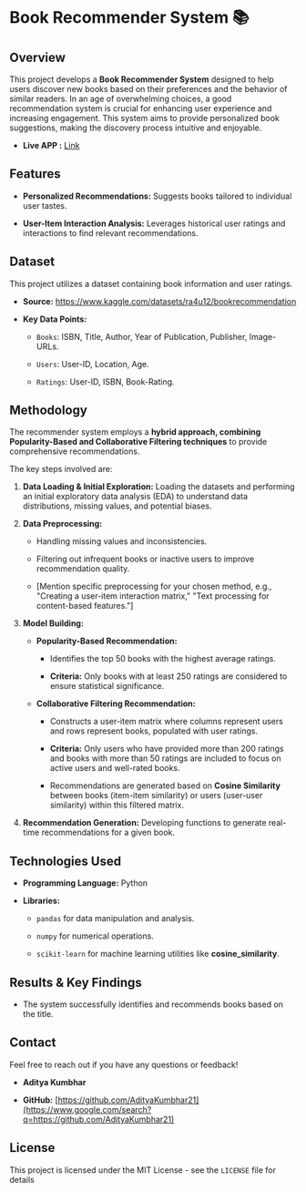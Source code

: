# Book Recommender System 📚

## Overview

This project develops a **Book Recommender System** designed to help users discover new books based on their preferences and the behavior of similar readers. In an age of overwhelming choices, a good recommendation system is crucial for enhancing user experience and increasing engagement. This system aims to provide personalized book suggestions, making the discovery process intuitive and enjoyable.

* **Live APP :** [Link](https://book-recommendation-ui.vercel.app/)

## Features

* **Personalized Recommendations:** Suggests books tailored to individual user tastes.

* **User-Item Interaction Analysis:** Leverages historical user ratings and interactions to find relevant recommendations.

## Dataset

This project utilizes a dataset containing book information and user ratings.

* **Source:** <https://www.kaggle.com/datasets/ra4u12/bookrecommendation>

* **Key Data Points:**

    * `Books`: ISBN, Title, Author, Year of Publication, Publisher, Image-URLs.

    * `Users`: User-ID, Location, Age.

    * `Ratings`: User-ID, ISBN, Book-Rating.

## Methodology

The recommender system employs a **hybrid approach, combining Popularity-Based and Collaborative Filtering techniques** to provide comprehensive recommendations.

The key steps involved are:

1.  **Data Loading & Initial Exploration:** Loading the datasets and performing an initial exploratory data analysis (EDA) to understand data distributions, missing values, and potential biases.

2.  **Data Preprocessing:**

    * Handling missing values and inconsistencies.

    * Filtering out infrequent books or inactive users to improve recommendation quality.

    * \[Mention specific preprocessing for your chosen method, e.g., "Creating a user-item interaction matrix," "Text processing for content-based features."\]

3.  **Model Building:**

    * **Popularity-Based Recommendation:**

        * Identifies the top 50 books with the highest average ratings.

        * **Criteria:** Only books with at least 250 ratings are considered to ensure statistical significance.

    * **Collaborative Filtering Recommendation:**

        * Constructs a user-item matrix where columns represent users and rows represent books, populated with user ratings.

        * **Criteria:** Only users who have provided more than 200 ratings and books with more than 50 ratings are included to focus on active users and well-rated books.

        * Recommendations are generated based on **Cosine Similarity** between books (item-item similarity) or users (user-user similarity) within this filtered matrix.

4.  **Recommendation Generation:** Developing functions to generate real-time recommendations for a given book.

## Technologies Used

* **Programming Language:** Python

* **Libraries:**

    * `pandas` for data manipulation and analysis.

    * `numpy` for numerical operations.

    * `scikit-learn` for machine learning utilities like **cosine_similarity**.

## Results & Key Findings

* The system successfully identifies and recommends books based on the title.

## Contact

Feel free to reach out if you have any questions or feedback!

* **Aditya Kumbhar**

* **GitHub:** [https://github.com/AdityaKumbhar21](https://www.google.com/search?q=https://github.com/AdityaKumbhar21)


## License

This project is licensed under the MIT License - see the `LICENSE` file for details